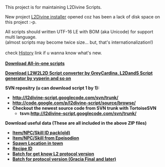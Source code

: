 This project is for maintaining L2Divine Scripts.

New project [L2Divine installer](http://code.google.com/p/l2divine-installer/) opened coz has been a lack of disk space on this project :-p.

All scripts should written UTF-16 LE with BOM (aka Unicode) for support multi language. <br>
(almost scripts may become twice size... but, that's internationalization!)<br>
<br>
check <a href='http://code.google.com/p/l2divine-script/source/list'>History</a> link if u wanna know what's new.<br>
<br>
<b><a href='http://l2divine-script.googlecode.com/files/l2divine-script-20130721.zip'>Download All-in-one scripts</a></b>

<b><a href='http://l2divine-script.googlecode.com/files/l2divine-util-20130721.zip'>Download L2W2L2D Script converter by GreyCardina, L2DandS Script generator by vyperin and so on</a></b>

<b>SVN repositry (u can download script 1 by 1):<br>
<ul><li><a href='http://l2divine-script.googlecode.com/svn/trunk/'>http://l2divine-script.googlecode.com/svn/trunk/</a>
</li><li><a href='http://code.google.com/p/l2divine-script/source/browse/'>http://code.google.com/p/l2divine-script/source/browse/</a>
</li><li>Checkout the newest source code from SVN trunk with TortoiseSVN<br>
<ul><li>tsvn:<a href='http://l2divine-script.googlecode.com/svn/trunk/'>http://l2divine-script.googlecode.com/svn/trunk/</a></li></ul></li></ul></b>

<b>Download useful data (These are all included in the above ZIP files)<br>
<ul><li><a href='http://l2divine-script.googlecode.com/svn/trunk/script/data/IDs.rar'>Item/NPC/Skill ID pack(old)</a>
</li><li><a href='http://l2divine-script.googlecode.com/svn/trunk/script/data/'>Item/NPC/Skill from Epeisodion</a>
</li><li><a href='http://l2divine-script.googlecode.com/svn/trunk/script/data/RespawnPoints.txt'>Spawn Location in town</a>
</li><li><a href='http://l2divine-script.googlecode.com/svn/trunk/script/data/recipe.txt'>Recipe ID</a>
</li><li><a href='http://l2divine-script.googlecode.com/svn/trunk/script/util/L2ProtocolVersion.bat'>Batch for get know L2 protocol version</a>
</li><li><a href='http://l2divine-script.googlecode.com/svn/trunk/script/util/L2ProtocolVersionCT2.3.bat'>Batch for protocol version (Gracia Final and later)</a></li></ul></b>

<br><br><br>